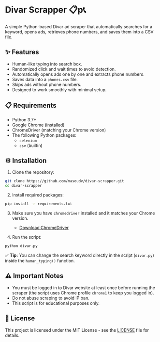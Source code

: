 # Divar Scrapper 📋p📞

A simple Python-based Divar ad scraper that automatically searches for a keyword, opens ads, retrieves phone numbers, and saves them into a CSV file.

## ✨ Features
- Human-like typing into search box.
- Randomized click and wait times to avoid detection.
- Automatically opens ads one by one and extracts phone numbers.
- Saves data into a `phones.csv` file.
- Skips ads without phone numbers.
- Designed to work smoothly with minimal setup.

## 📋 Requirements
- Python 3.7+
- Google Chrome (installed)
- ChromeDriver (matching your Chrome version)
- The following Python packages:
  - `selenium`
  - `csv` (builtin)

## ⚙️ Installation

1. Clone the repository:

```bash
git clone https://github.com/masoudv/divar-scrapper.git
cd divar-scrapper
```

2. Install required packages:

```bash
pip install -r requirements.txt
```

3. Make sure you have `chromedriver` installed and it matches your Chrome version.
   - [Download ChromeDriver](https://sites.google.com/a/chromium.org/chromedriver/)

4. Run the script:

```bash
python divar.py
```

✅ **Tip:** You can change the search keyword directly in the script (`divar.py`) inside the `human_typing()` function.

## ⚠️ Important Notes
- You must be logged in to Divar website at least once before running the scraper (the script uses Chrome profile `chrome1` to keep you logged in).
- Do not abuse scraping to avoid IP ban.
- This script is for educational purposes only.

## 📄 License
This project is licensed under the MIT License - see the [LICENSE](LICENSE) file for details.

